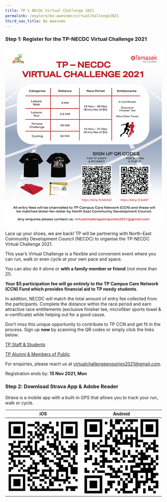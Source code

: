 ```yaml
---
title: TP x NECDC Virtual Challenge 2021
permalink: /explore/be-awesome/virtualchallenge2021
third_nav_title: Be Awesome
---
```

### Step 1: Register for the TP-NECDC Virtual Challenge 2021

![TP-NECDC Virtual Challenge](/images/tpnecdcvc2021.png)

Lace up your shoes, we are back! TP will be partnering with North-East Community Development Council (NECDC) to organise the TP-NECDC Virtual Challenge 2021.

This year’s Virtual Challenge is a flexible and convenient event where you can run, walk or even cycle at your own pace and space. 

You can also do it alone or **with a family member or friend** (not more than 2!). 

**Your $5 participation fee will go entirely to the TP Campus Care Network (CCN) Fund which provides financial aid to TP needy students**. 

In addition, NECDC will match the total amount of entry fee collected from the participants. Complete the distance within the race period and earn attractive race entitlements (exclusive finisher tee, microfiber sports towel & e-certificate) while helping out for a good cause.

Don’t miss this unique opportunity to contribute to TP CCN and get fit in the process. Sign up **now** by scanning the QR codes or simply click the links below:

[TP Staff & Students](https://bit.ly/3Cb6DGH)

[TP Alumni & Members of Public](https://bit.ly/3CbdIXT)

For enquiries, please reach us at virtualchallengeenquiries2021@gmail.com.

Registration ends by: **15 Nov 2021, Mon**

### Step 2: Download Strava App & Adobe Reader

Strava is a mobile app with a built-in GPS that allows you to track your run, walk or cycle. 



|**iOS** | **Android** | 
| -------- | -------- |
| ![Alt text for image on Isomer site](/images/BeAwesome-stravaios.png)   | ![Alt text for image on Isomer site](/images/BeAwesome-Strava-Android.png)   | 






